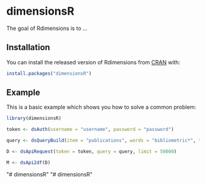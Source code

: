 
# dimensionsR

<!-- badges: start -->
<!-- badges: end -->

The goal of Rdimensions is to ...

## Installation

You can install the released version of Rdimensions from [CRAN](https://CRAN.R-project.org) with:

``` r
install.packages("dimensionsR")
```

## Example

This is a basic example which shows you how to solve a common problem:

``` r
library(dimensionsR)

token <- dsAuth(username = "username", password = "password")

query <- dsQueryBuild(item = "publications", words = "bibliometric*", type = "article", categories="management", start_year=1980,end_year = 2020)

D <- dsApiRequest(token = token, query = query, limit = 50000)

M <- dsApi2df(D)

```

"# dimensionsR" 
"# dimensionsR" 
